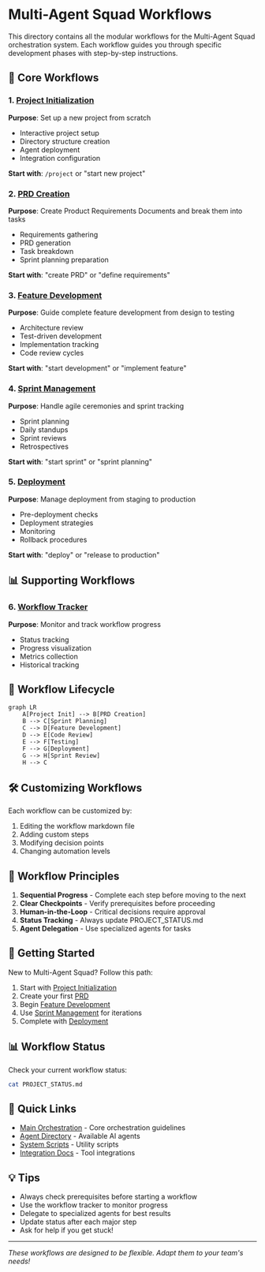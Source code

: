 # Multi-Agent Squad Workflows

This directory contains all the modular workflows for the Multi-Agent Squad orchestration system. Each workflow guides you through specific development phases with step-by-step instructions.

## 🎯 Core Workflows

### 1. [Project Initialization](project-initialization.md)
**Purpose**: Set up a new project from scratch
- Interactive project setup
- Directory structure creation
- Agent deployment
- Integration configuration

**Start with**: `/project` or "start new project"

### 2. [PRD Creation](prd-creation.md)
**Purpose**: Create Product Requirements Documents and break them into tasks
- Requirements gathering
- PRD generation
- Task breakdown
- Sprint planning preparation

**Start with**: "create PRD" or "define requirements"

### 3. [Feature Development](feature-development.md)
**Purpose**: Guide complete feature development from design to testing
- Architecture review
- Test-driven development
- Implementation tracking
- Code review cycles

**Start with**: "start development" or "implement feature"

### 4. [Sprint Management](sprint-management.md)
**Purpose**: Handle agile ceremonies and sprint tracking
- Sprint planning
- Daily standups
- Sprint reviews
- Retrospectives

**Start with**: "start sprint" or "sprint planning"

### 5. [Deployment](deployment.md)
**Purpose**: Manage deployment from staging to production
- Pre-deployment checks
- Deployment strategies
- Monitoring
- Rollback procedures

**Start with**: "deploy" or "release to production"

## 📊 Supporting Workflows

### 6. [Workflow Tracker](workflow-tracker.md)
**Purpose**: Monitor and track workflow progress
- Status tracking
- Progress visualization
- Metrics collection
- Historical tracking

## 🔄 Workflow Lifecycle

```mermaid
graph LR
    A[Project Init] --> B[PRD Creation]
    B --> C[Sprint Planning]
    C --> D[Feature Development]
    D --> E[Code Review]
    E --> F[Testing]
    F --> G[Deployment]
    G --> H[Sprint Review]
    H --> C
```

## 🛠️ Customizing Workflows

Each workflow can be customized by:
1. Editing the workflow markdown file
2. Adding custom steps
3. Modifying decision points
4. Changing automation levels

## 📝 Workflow Principles

1. **Sequential Progress** - Complete each step before moving to the next
2. **Clear Checkpoints** - Verify prerequisites before proceeding
3. **Human-in-the-Loop** - Critical decisions require approval
4. **Status Tracking** - Always update PROJECT_STATUS.md
5. **Agent Delegation** - Use specialized agents for tasks

## 🚀 Getting Started

New to Multi-Agent Squad? Follow this path:

1. Start with [Project Initialization](project-initialization.md)
2. Create your first [PRD](prd-creation.md)
3. Begin [Feature Development](feature-development.md)
4. Use [Sprint Management](sprint-management.md) for iterations
5. Complete with [Deployment](deployment.md)

## 📊 Workflow Status

Check your current workflow status:
```bash
cat PROJECT_STATUS.md
```

## 🔗 Quick Links

- [Main Orchestration](../../CLAUDE.md) - Core orchestration guidelines
- [Agent Directory](../../.claude/agents/) - Available AI agents
- [System Scripts](../../scripts/) - Utility scripts
- [Integration Docs](../INTEGRATIONS.md) - Tool integrations

## 💡 Tips

- Always check prerequisites before starting a workflow
- Use the workflow tracker to monitor progress
- Delegate to specialized agents for best results
- Update status after each major step
- Ask for help if you get stuck!

---

*These workflows are designed to be flexible. Adapt them to your team's needs!*
